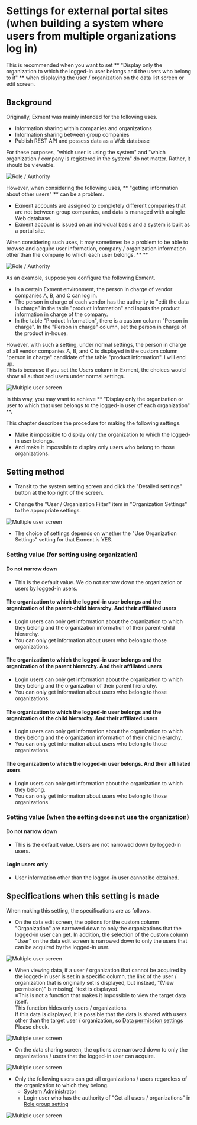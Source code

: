 # Settings for external portal sites (when building a system where users from multiple organizations log in)  
This is recommended when you want to set ** "Display only the organization to which the logged-in user belongs and the users who belong to it" ** when displaying the user / organization on the data list screen or edit screen.

## Background
Originally, Exment was mainly intended for the following uses.

- Information sharing within companies and organizations
- Information sharing between group companies
- Publish REST API and possess data as a Web database

For these purposes, "which user is using the system" and "which organization / company is registered in the system" do not matter. Rather, it should be viewable.

![Role / Authority](img/user/multi_user7.png)

However, when considering the following uses, ** "getting information about other users" ** can be a problem.

- Exment accounts are assigned to completely different companies that are not between group companies, and data is managed with a single Web database.
- Exment account is issued on an individual basis and a system is built as a portal site.  

When considering such uses, it may sometimes be a problem to be able to browse and acquire user information, company / organization information other than the company to which each user belongs. ** **
  
![Role / Authority](img/user/multi_user8.png)

As an example, suppose you configure the following Exment.

- In a certain Exment environment, the person in charge of vendor companies A, B, and C can log in.
- The person in charge of each vendor has the authority to "edit the data in charge" in the table "product information" and inputs the product information in charge of the company.
- In the table "Product Information", there is a custom column "Person in charge". In the "Person in charge" column, set the person in charge of the product in-house.  

However, with such a setting, under normal settings, the person in charge of all vendor companies A, B, and C is displayed in the custom column "person in charge" candidate of the table "product information".  I will end up.  
This is because if you set the Users column in Exment, the choices would show all authorized users under normal settings.
  
![Multiple user screen](img/user/multi_user1.png)
  
In this way, you may want to achieve ** "Display only the organization or user to which that user belongs to the logged-in user of each organization" **.  
  
This chapter describes the procedure for making the following settings.
- Make it impossible to display only the organization to which the logged-in user belongs.
- And make it impossible to display only users who belong to those organizations.


## Setting method
- Transit to the system setting screen and click the "Detailed settings" button at the top right of the screen.

- Change the "User / Organization Filter" item in "Organization Settings" to the appropriate settings.

![Multiple user screen](img/user/multi_user2.png)

- The choice of settings depends on whether the "Use Organization Settings" setting for that Exment is YES.

### Setting value (for setting using organization)
#### Do not narrow down
- This is the default value. We do not narrow down the organization or users by logged-in users.

#### The organization to which the logged-in user belongs and the organization of the parent-child hierarchy. And their affiliated users
- Login users can only get information about the organization to which they belong and the organization information of their parent-child hierarchy.
- You can only get information about users who belong to those organizations.

#### The organization to which the logged-in user belongs and the organization of the parent hierarchy. And their affiliated users
- Login users can only get information about the organization to which they belong and the organization of their parent hierarchy.
- You can only get information about users who belong to those organizations.

#### The organization to which the logged-in user belongs and the organization of the child hierarchy. And their affiliated users
- Login users can only get information about the organization to which they belong and the organization information of their child hierarchy.
- You can only get information about users who belong to those organizations.

#### The organization to which the logged-in user belongs. And their affiliated users
- Login users can only get information about the organization to which they belong.
- You can only get information about users who belong to those organizations.


### Setting value (when the setting does not use the organization)
#### Do not narrow down
- This is the default value. Users are not narrowed down by logged-in users.

#### Login users only
- User information other than the logged-in user cannot be obtained.


## Specifications when this setting is made
When making this setting, the specifications are as follows.

- On the data edit screen, the options for the custom column "Organization" are narrowed down to only the organizations that the logged-in user can get.
In addition, the selection of the custom column "User" on the data edit screen is narrowed down to only the users that can be acquired by the logged-in user.

![Multiple user screen](img/user/multi_user3.png)

- When viewing data, if a user / organization that cannot be acquired by the logged-in user is set in a specific column, the link of the user / organization that is originally set is displayed, but instead, "(View permission)" Is missing) ”text is displayed.  
<span class = "red">※This is not a function that makes it impossible to view the target data itself.  
This function hides only users / organizations.  
If this data is displayed, it is possible that the data is shared with users other than the target user / organization, so [Data permission settings](/permission#_3-data-unit) Please check.</span>

![Multiple user screen](img/user/multi_user4.png)

- On the data sharing screen, the options are narrowed down to only the organizations / users that the logged-in user can acquire.

![Multiple user screen](img/user/multi_user5.png)

- Only the following users can get all organizations / users regardless of the organization to which they belong.
    - System Administrator
    - Login user who has the authority of "Get all users / organizations" in [Role group setting](/role_group)

![Multiple user screen](img/user/multi_user6.png)